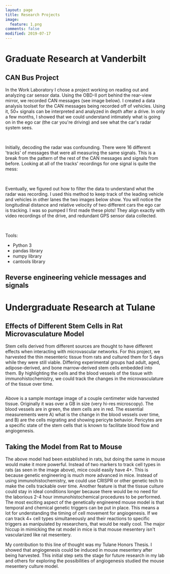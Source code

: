 ```yaml
---
layout: page
title: Research Projects
image:
  feature: 1.png
comments: false
modified: 2019-07-17
---
```

# Graduate Research at Vanderbilt
## CAN Bus Project
In the Work Laboratory I chose a project working on reading out and analyzing car sensor data. Using the OBD-II port behind the rear-view mirror, we recorded CAN messages (see image below). I created a data analysis toolset for the CAN messages being recorded off of vehicles. Using it, 50+ signals can be interpreted and analyzed in depth after a drive. In only a few months, I showed that we could understand intimately what is going on in the ego car (the car you're driving) and see what the car's radar system sees.

<figure class = "half">
	<a href="{{ site.url }}/images/panda.jpeg"><img src="{{ site.url }}/images/panda.jpeg" alt=""></a>
  <a href="{{ site.url }}/images/Speed.png"><img src="{{ site.url }}/images/Speed.png" alt=""></a>
  <a href="{{ site.url }}/images/steer_angle.png"><img src="{{ site.url }}/images/steer_angle.png" alt=""></a>
</figure>

Initially, decoding the radar was confounding. There were 16 different 'tracks' of messages that were all measuring the same signals. This is a break from the pattern of the rest of the CAN messages and signals from before. Looking at all of the tracks' recordings for one signal is quite the mess:
<figure class = "half">
<a href="{{ site.url }}/images/radar_all_track.png"><img src="{{ site.url }}/images/radar_all_track.png" alt=""></a>
<a href="{{ site.url }}/images/all_track.png"><img src="{{ site.url }}/images/all_track.png" alt=""></a>
</figure>

 Eventually, we figured out how to filter the data to understand what the radar was recording. I used this method to keep track of the leading vehicle and vehicles in other lanes the two images below show. You will notice the longitudinal distance and relative velocity of two different cars the ego car is tracking. I was so pumped I first made these plots! They align exactly with video recordings of the drive, and redundant GPS sensor data collected.

<figure class = "half">
  <a href="{{ site.url }}/images/relVel2.png"><img src="{{ site.url }}/images/relVel2.png" alt=""></a>
  <a href="{{ site.url }}/images/longdist2.png"><img src="{{ site.url }}/images/longdist2.png" alt=""></a>
</figure>

Tools:
* Python 3
* pandas library
* numpy library
* cantools library

## Reverse engineering vehicle messages and signals

# Undergraduate Research at Tulane
## Effects of Different Stem Cells in Rat Microvasculature Model
Stem cells derived from different sources are thought to have different effects when interacting with microvascular networks. For this project, we harvested the thin mesenteric tissue from rats and cultured them for 5 days while they were still viable. Differing experimental groups had adult, aged, adipose-derived, and bone marrow-derived stem cells embedded into them. By highlighting the cells and the blood vessels of the tissue with immunohistochemistry, we could track the changes in the microvasculature of the tissue over time.

<figure>
	<a href="{{ site.url }}/images/1.png"><img src="{{ site.url }}/images/1.png" alt=""></a>
</figure>

Above is a sample montage image of a couple centimeter wide harvested tissue. Originally it was over a GB in size (very hi-res microscopy). The blood vessels are in green, the stem cells are in red. The essential measurements were A) what is the change in the blood vessels over time, and B) are the cells migrating and showing pericyte behavior. Pericytes are a specific state of the stem cells that is known to facilitate blood flow and angiogenesis.

## Taking the Model from Rat to Mouse

The above model had been established in rats, but doing the same in mouse would make it more powerful. Instead of two markers to track cell types in rats (as seen in the image above), mice could easily have 4+. This is because genetic engineering is much more advanced in mice. Instead of using immunohistochemistry, we could use CRISPR or other genetic tech to make the cells trackable over time. Another feature is that the tissue culture could stay in ideal conditions longer because there would be no need for the laborious 2-4 hour immunohistochemical procedures to be performed. The most exciting aspect of the genetically engineered mouse model is that temporal and chemical genetic triggers can be put in place. This means a lot for understanding the timing of cell movement for angiogenesis. If we can track 4+ cell types simultaneously and their reactions to specific triggers as manipulated by researchers, that would be really cool. The major hiccup in mimicking the rat model in mice is that mouse mesentery isn't vascularized like rat mesentery.

My contribution to this line of thought was my Tulane Honors Thesis. I showed that angiogenesis could be induced in mouse mesentery after being harvested. This initial step sets the stage for future research in my lab and others for exploring the possibilities of angiogenesis studied the mouse mesentery culture model.
